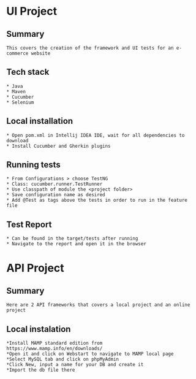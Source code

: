 # UI Project

## Summary

    This covers the creation of the framework and UI tests for an e-commerce website

## Tech stack

    * Java
    * Maven
    * Cucumber
    * Selenium

## Local installation

    * Open pom.xml in Intellij IDEA IDE, wait for all dependencies to download
    * Install Cucumber and Gherkin plugins

## Running tests

    * From Configurations > choose TestNG
    * Class: cucumber.runner.TestRunner
    * Use classpath of module the <project folder>
    * Save configuration name as desired
    * Add @Test as tags above the tests in order to run in the feature file

## Test Report

    * Can be found in the target/tests after running
    * Navigate to the report and open it in the browser
    
# API Project
    
## Summary

    Here are 2 API frameworks that covers a local project and an online project

## Local instalation

    *Install MAMP standard edition from https://www.mamp.info/en/downloads/
    *Open it and click on Webstart to navigate to MAMP local page
    *Select MySQL tab and click on phpMyAdmin
    *Click New, input a name for your DB and create it 
    *Import the db file there